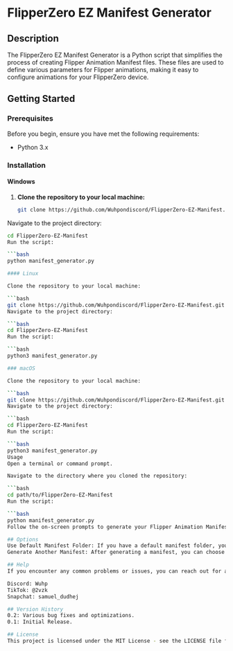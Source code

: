 # FlipperZero EZ Manifest Generator

## Description

The FlipperZero EZ Manifest Generator is a Python script that simplifies the process of creating Flipper Animation Manifest files. These files are used to define various parameters for Flipper animations, making it easy to configure animations for your FlipperZero device.

## Getting Started

### Prerequisites

Before you begin, ensure you have met the following requirements:
- Python 3.x

### Installation

#### Windows

1. **Clone the repository to your local machine:**
   ```bash
   git clone https://github.com/Wuhpondiscord/FlipperZero-EZ-Manifest.git
Navigate to the project directory:

   ```bash
cd FlipperZero-EZ-Manifest
Run the script:

   ```bash
python manifest_generator.py

#### Linux

Clone the repository to your local machine:

   ```bash
git clone https://github.com/Wuhpondiscord/FlipperZero-EZ-Manifest.git
Navigate to the project directory:

   ```bash
cd FlipperZero-EZ-Manifest
Run the script:

   ```bash
python3 manifest_generator.py

### macOS

Clone the repository to your local machine:

   ```bash
git clone https://github.com/Wuhpondiscord/FlipperZero-EZ-Manifest.git
Navigate to the project directory:

   ```bash
cd FlipperZero-EZ-Manifest
Run the script:

   ```bash
python3 manifest_generator.py
Usage
Open a terminal or command prompt.

Navigate to the directory where you cloned the repository:

   ```bash
cd path/to/FlipperZero-EZ-Manifest
Run the script:

   ```bash
python manifest_generator.py
Follow the on-screen prompts to generate your Flipper Animation Manifest files.

## Options
Use Default Manifest Folder: If you have a default manifest folder, you can choose to use it when prompted.
Generate Another Manifest: After generating a manifest, you can choose to generate another one.

## Help
If you encounter any common problems or issues, you can reach out for assistance.

Discord: Wuhp
TikTok: @2vzk
Snapchat: samuel_dudhej

## Version History
0.2: Various bug fixes and optimizations.
0.1: Initial Release.

## License
This project is licensed under the MIT License - see the LICENSE file for details.
